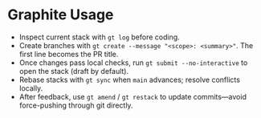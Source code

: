 # Graphite Usage

- Inspect current stack with `gt log` before coding.
- Create branches with `gt create --message "<scope>: <summary>"`. The first line becomes the PR title.
- Once changes pass local checks, run `gt submit --no-interactive` to open the stack (draft by default).
- Rebase stacks with `gt sync` when `main` advances; resolve conflicts locally.
- After feedback, use `gt amend` / `gt restack` to update commits—avoid force-pushing through git directly.
